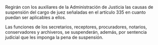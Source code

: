 Regirán con los auxiliares de la Administración de Justicia las causas de suspensión del cargo de juez señaladas en el artículo 335 en cuanto puedan ser aplicables a ellos.

Las funciones de los secretarios, receptores, procuradores, notarios, conservadores y archiveros, se suspenderán, además, por sentencia judicial que les imponga la pena de suspensión.